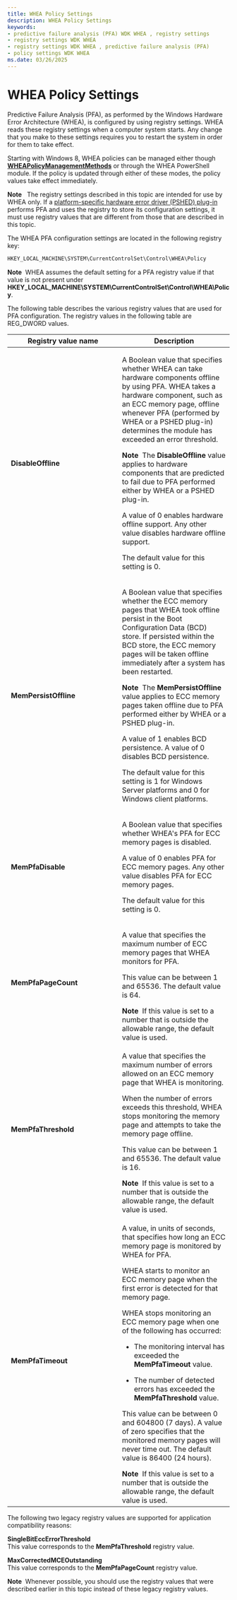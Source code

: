 ```yaml
---
title: WHEA Policy Settings
description: WHEA Policy Settings
keywords:
- predictive failure analysis (PFA) WDK WHEA , registry settings
- registry settings WDK WHEA
- registry settings WDK WHEA , predictive failure analysis (PFA)
- policy settings WDK WHEA
ms.date: 03/26/2025
---
```


# WHEA Policy Settings


Predictive Failure Analysis (PFA), as performed by the Windows Hardware Error Architecture (WHEA), is configured by using registry settings. WHEA reads these registry settings when a computer system starts. Any change that you make to these settings requires you to restart the system in order for them to take effect.

Starting with Windows 8, WHEA policies can be managed either though [**WHEAPolicyManagementMethods**](/windows-hardware/drivers/ddi/_whea/) or through the WHEA PowerShell module. If the policy is updated through either of these modes, the policy values take effect immediately.

**Note**   The registry settings described in this topic are intended for use by WHEA only. If a [platform-specific hardware error driver (PSHED) plug-in](platform-specific-hardware-error-driver-plug-ins2.md) performs PFA and uses the registry to store its configuration settings, it must use registry values that are different from those that are described in this topic.

 

The WHEA PFA configuration settings are located in the following registry key:

```cpp
HKEY_LOCAL_MACHINE\SYSTEM\CurrentControlSet\Control\WHEA\Policy
```

**Note**  WHEA assumes the default setting for a PFA registry value if that value is not present under **HKEY\_LOCAL\_MACHINE\\SYSTEM\\CurrentControlSet\\Control\\WHEA\\Policy**.

 

The following table describes the various registry values that are used for PFA configuration. The registry values in the following table are REG\_DWORD values.

<table>
<colgroup>
<col width="50%" />
<col width="50%" />
</colgroup>
<thead>
<tr class="header">
<th>Registry value name</th>
<th>Description</th>
</tr>
</thead>
<tbody>
<tr class="odd">
<td><p></p>
<p><strong>DisableOffline</strong></p></td>
<td><p>A Boolean value that specifies whether WHEA can take hardware components offline by using PFA. WHEA takes a hardware component, such as an ECC memory page, offline whenever PFA (performed by WHEA or a PSHED plug-in) determines the module has exceeded an error threshold.</p>
<div class="alert">
<strong>Note</strong>  The <strong>DisableOffline</strong> value applies to hardware components that are predicted to fail due to PFA performed either by WHEA or a PSHED plug-in.
</div>
<div>
 
</div>
<p>A value of 0 enables hardware offline support. Any other value disables hardware offline support.</p>
<p>The default value for this setting is 0.</p></td>
</tr>
<tr class="even">
<td><p></p>
<p><strong>MemPersistOffline</strong></p></td>
<td><p>A Boolean value that specifies whether the ECC memory pages that WHEA took offline persist in the Boot Configuration Data (BCD) store. If persisted within the BCD store, the ECC memory pages will be taken offline immediately after a system has been restarted.</p>
<div class="alert">
<strong>Note</strong>  The <strong>MemPersistOffline</strong> value applies to ECC memory pages taken offline due to PFA performed either by WHEA or a PSHED plug-in.
</div>
<div>
 
</div>
<p>A value of 1 enables BCD persistence. A value of 0 disables BCD persistence.</p>
<p>The default value for this setting is 1 for Windows Server platforms and 0 for Windows client platforms.</p></td>
</tr>
<tr class="odd">
<td><p></p>
<p><strong>MemPfaDisable</strong></p></td>
<td><p>A Boolean value that specifies whether WHEA's PFA for ECC memory pages is disabled.</p>
<p>A value of 0 enables PFA for ECC memory pages. Any other value disables PFA for ECC memory pages.</p>
<p>The default value for this setting is 0.</p></td>
</tr>
<tr class="even">
<td><p></p>
<p><strong>MemPfaPageCount</strong></p></td>
<td><p>A value that specifies the maximum number of ECC memory pages that WHEA monitors for PFA.</p>
<p>This value can be between 1 and 65536. The default value is 64.</p>
<div class="alert">
<strong>Note</strong>  If this value is set to a number that is outside the allowable range, the default value is used.
</div>
<div>
 
</div></td>
</tr>
<tr class="odd">
<td><p></p>
<p><strong>MemPfaThreshold</strong></p></td>
<td><p>A value that specifies the maximum number of errors allowed on an ECC memory page that WHEA is monitoring.</p>
<p>When the number of errors exceeds this threshold, WHEA stops monitoring the memory page and attempts to take the memory page offline.</p>
<p>This value can be between 1 and 65536. The default value is 16.</p>
<div class="alert">
<strong>Note</strong>  If this value is set to a number that is outside the allowable range, the default value is used.
</div>
<div>
 
</div></td>
</tr>
<tr class="even">
<td><p></p>
<p><strong>MemPfaTimeout</strong></p></td>
<td><p>A value, in units of seconds, that specifies how long an ECC memory page is monitored by WHEA for PFA.</p>
<p>WHEA starts to monitor an ECC memory page when the first error is detected for that memory page.</p>
<p>WHEA stops monitoring an ECC memory page when one of the following has occurred:</p>
<ul>
<li><p>The monitoring interval has exceeded the <strong>MemPfaTimeout</strong> value.</p></li>
<li><p>The number of detected errors has exceeded the <strong>MemPfaThreshold</strong> value.</p></li>
</ul>
<p>This value can be between 0 and 604800 (7 days). A value of zero specifies that the monitored memory pages will never time out. The default value is 86400 (24 hours).</p>
<div class="alert">
<strong>Note</strong>  If this value is set to a number that is outside the allowable range, the default value is used.
</div>
<div>
 
</div></td>
</tr>
</tbody>
</table>

 

The following two legacy registry values are supported for application compatibility reasons:

<a href="" id="singlebiteccerrorthreshold"></a>**SingleBitEccErrorThreshold**  
This value corresponds to the **MemPfaThreshold** registry value.

<a href="" id="maxcorrectedmceoutstanding"></a>**MaxCorrectedMCEOutstanding**  
This value corresponds to the **MemPfaPageCount** registry value.

**Note**  Whenever possible, you should use the registry values that were described earlier in this topic instead of these legacy registry values.

 

 


